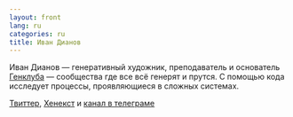 ```yaml
---
layout: front
lang: ru
categories: ru
title: Иван Дианов
---
```


<!-- <section class="text"> -->
Иван Дианов — генеративный художник, преподаватель и основатель [Генклуба](https://genclub.club) — сообщества где все всё генерят и прутся. С помощью кода исследует процессы, проявляющиеся в сложных системах.

[Твиттер](https://twitter.com/i_dianov), [Хенекст](https://www.henext.xyz/ivan_dianov) и [канал в телеграме](https://t.me/ivandianov)
<!-- </section> -->
